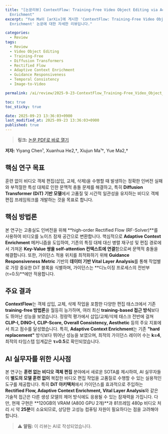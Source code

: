 ```yaml
---
title: "[논문리뷰] ContextFlow: Training-Free Video Object Editing via Adaptive Context
  Enrichment"
excerpt: "Yue Ma이 [arXiv]에 게시한 'ContextFlow: Training-Free Video Object Editing via Adaptive Context
  Enrichment' 논문에 대한 자세한 리뷰입니다."

categories:
  - Review
tags:
  - Review
  - Video Object Editing
  - Training-Free
  - Diffusion Transformers
  - Rectified Flow
  - Adaptive Context Enrichment
  - Guidance Responsiveness
  - Temporal Consistency
  - Image-to-Video

permalink: /ai/review/2025-9-23-ContextFlow_Training-Free_Video_Object_Editing_via_Adaptive_Context_Enrichment/

toc: true
toc_sticky: true

date: 2025-09-23 13:36:03+0900
last_modified_at: 2025-09-23 13:36:03+0900
published: true
---
```

> **링크:** [논문 PDF로 바로 열기](https://arxiv.org/abs/2509.17818)

**저자:** Yiyang Chen¹, Xuanhua He2,†, Xiujun Ma¹†, Yue Ma2,†



## 핵심 연구 목표
훈련 없이 비디오 객체 편집(삽입, 교체, 삭제)을 수행할 때 발생하는 정확한 인버전 실패와 부적절한 특성 대체로 인한 문맥적 충돌 문제를 해결하고, 특히 **Diffusion Transformer (DiT) 기반 모델**에서 고품질 및 시간적 일관성을 유지하는 비디오 객체 편집 프레임워크를 개발하는 것을 목표로 합니다.

## 핵심 방법론
본 연구는 고충실도 인버전을 위해 **high-order Rectified Flow (RF-Solver)**를 사용하여 비디오를 노이즈 잠재 공간으로 변환합니다. 핵심적으로 **Adaptive Context Enrichment** 메커니즘을 도입하여, 기존의 특징 대체 대신 병렬 재구성 및 편집 경로에서 가져온 **Key-Value 쌍을 self-attention 컨텍스트에 연결**함으로써 문맥적 충돌을 해결합니다. 또한, 가이던스 적용 위치를 최적화하기 위해 **Guidance Responsiveness Metric** 기반의 **데이터 기반 Vital Layer Analysis**를 통해 작업별로 가장 중요한 DiT 블록을 식별하며, 가이던스는 **디노이징 프로세스의 전반부 (τ=0.5)**에만 적용합니다.

## 주요 결과
**ContextFlow**는 객체 삽입, 교체, 삭제 작업을 포함한 다양한 편집 태스크에서 기존 **training-free 방법론**을 월등히 능가하며, 여러 최신 **training-based 접근 방식**보다도 뛰어난 성능을 보였습니다. 정량적 평가에서 삽입/교체/삭제 태스크 전반에 걸쳐 **CLIP-I, DINO-I, CLIP-Score, Overall Consistency, Aesthetic** 등의 주요 지표에서 최고 점수를 달성했습니다. 특히, **Adaptive Context Enrichment**는 기존 **"hard replacement"** 방식보다 뛰어난 성능을 보였으며, 최적의 가이던스 레이어 수는 **k=4**, 최적의 타임스텝 임계값은 **τ=0.5**로 확인되었습니다.

## AI 실무자를 위한 시사점
본 연구는 **훈련 없는 비디오 객체 편집** 분야에서 새로운 SOTA를 제시하여, AI 실무자들이 **별도의 모델 훈련 없이** 복잡한 비디오 편집 작업을 고품질로 수행할 수 있는 실용적인 도구를 제공합니다. 특히 **DiT 아키텍처**에서 가이던스를 효과적으로 주입하는 **Rectified Flow, Adaptive Context Enrichment, Vital Layer Analysis**와 같은 기술적 접근은 다른 생성 모델의 제어 방식에도 응용될 수 있는 잠재력을 가집니다. 다만, 현재 구현은 **120GB의 VRAM (A800 GPU 2개)**과 81프레임 480p 비디오 처리 시 약 **25분**이 소요되므로, 상당한 고성능 컴퓨팅 자원이 필요하다는 점을 고려해야 합니다.

> ⚠️ **알림:** 이 리뷰는 AI로 작성되었습니다.
